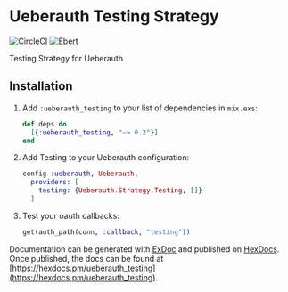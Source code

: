 # Ueberauth Testing Strategy
[![CircleCI](https://circleci.com/gh/Math3v/ueberauth_testing.svg?style=svg)](https://circleci.com/gh/Math3v/ueberauth_testing)
[![Ebert](https://ebertapp.io/github/Math3v/ueberauth_testing.svg)](https://ebertapp.io/github/Math3v/ueberauth_testing)

Testing Strategy for Ueberauth

## Installation

1. Add `:ueberauth_testing` to your list of dependencies in `mix.exs`:

    ```elixir
    def deps do
      [{:ueberauth_testing, "~> 0.2"}]
    end
    ```

2. Add Testing to your Ueberauth configuration:

    ```elixir
    config :ueberauth, Ueberauth,
      providers: [
        testing: {Ueberauth.Strategy.Testing, []}
      ]
    ```


3.  Test your oauth callbacks:

    ```elixir
    get(auth_path(conn, :callback, "testing"))
    ```

Documentation can be generated with [ExDoc](https://github.com/elixir-lang/ex_doc)
and published on [HexDocs](https://hexdocs.pm). Once published, the docs can
be found at [https://hexdocs.pm/ueberauth_testing](https://hexdocs.pm/ueberauth_testing).

